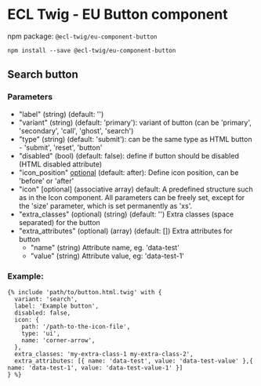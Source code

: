 # ECL Twig - EU Button component

npm package: `@ecl-twig/eu-component-button`

```shell
npm install --save @ecl-twig/eu-component-button
```

## Search button

### Parameters

- "label" (string) (default: '')
- "variant" (string) (default: 'primary'): variant of button (can be 'primary', 'secondary', 'call', 'ghost', 'search')
- "type" (string) (default: 'submit'): can be the same type as HTML button - 'submit', 'reset', 'button'
- "disabled" (bool) (default: false): define if button should be disabled (HTML disabled attribute)
- "icon_position" [optional](string) (default: after): Define icon position, can be 'before' or 'after'
- "icon" [optional] (associative array) default: A predefined structure such as in the Icon component. All parameters can be freely set, except for the 'size' parameter, which is set permanently as 'xs'.
- "extra_classes" (optional) (string) (default: '') Extra classes (space separated) for the button
- "extra_attributes" (optional) (array) (default: []) Extra attributes for button
  - "name" (string) Attribute name, eg. 'data-test'
  - "value" (string) Attribute value, eg: 'data-test-1'

### Example:

```twig
{% include 'path/to/button.html.twig' with {
  variant: 'search',
  label: 'Example button',
  disabled: false,
  icon: {
    path: '/path-to-the-icon-file',
    type: 'ui',
    name: 'corner-arrow',
  },
  extra_classes: 'my-extra-class-1 my-extra-class-2',
  extra_attributes: [{ name: 'data-test', value: 'data-test-value' },{ name: 'data-test-1', value: 'data-test-value-1' }]
} %}
```
